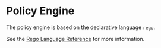 # Policy Engine

The policy engine is based on the declarative language `rego`.

See the [Rego Language Reference](https://www.openpolicyagent.org/docs/latest/policy-language/) for more information.